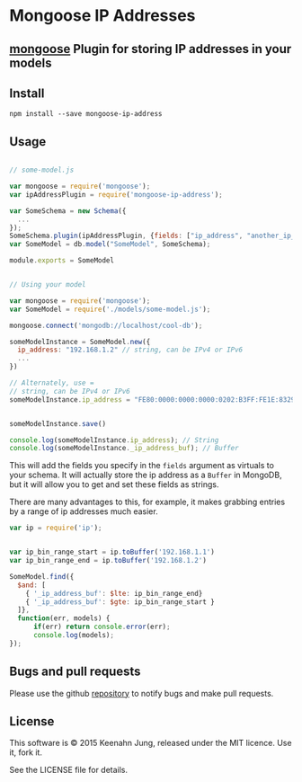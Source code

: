 # Mongoose IP Addresses
## [mongoose][] Plugin for storing IP addresses in your models

## Install
```
npm install --save mongoose-ip-address
```

## Usage

```javascript

// some-model.js

var mongoose = require('mongoose');
var ipAddressPlugin = require('mongoose-ip-address');

var SomeSchema = new Schema({
  ...
});
SomeSchema.plugin(ipAddressPlugin, {fields: ["ip_address", "another_ip_address"]});
var SomeModel = db.model("SomeModel", SomeSchema);

module.exports = SomeModel

```

```javascript

// Using your model

var mongoose = require('mongoose');
var SomeModel = require('./models/some-model.js');

mongoose.connect('mongodb://localhost/cool-db');

someModelInstance = SomeModel.new({
  ip_address: "192.168.1.2" // string, can be IPv4 or IPv6
  ...
})

// Alternately, use =
// string, can be IPv4 or IPv6
someModelInstance.ip_address = "FE80:0000:0000:0000:0202:B3FF:FE1E:8329";


someModelInstance.save()

console.log(someModelInstance.ip_address); // String
console.log(someModelInstance._ip_address_buf); // Buffer


```

This will add the fields you specify in the `fields` argument as virtuals to your schema. It will actually store the ip address as a `Buffer` in MongoDB, but it will allow you to get and set these fields as strings.

There are many advantages to this, for example, it makes grabbing entries by a range of ip addresses much easier.

```javascript
var ip = require('ip');


var ip_bin_range_start = ip.toBuffer('192.168.1.1')
var ip_bin_range_end = ip.toBuffer('192.168.1.2')

SomeModel.find({
  $and: [
    { '_ip_address_buf': $lte: ip_bin_range_end}
    { '_ip_address_buf': $gte: ip_bin_range_start }
  ]},
  function(err, models) {
      if(err) return console.error(err);
      console.log(models);
});
```


## Bugs and pull requests

Please use the github [repository][] to notify bugs and make pull requests.

## License

This software is © 2015 Keenahn Jung, released under the MIT licence. Use it, fork it.

See the LICENSE file for details.

[mongoose]: http://mongoosejs.com
[repository]: http://github.com/keenahn/mongoose-ip-address
